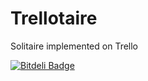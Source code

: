 Trellotaire
===========

Solitaire implemented on Trello

[![Bitdeli Badge](https://d2weczhvl823v0.cloudfront.net/Jonahss/Trellotaire/trend.png)](https://bitdeli.com/free "Bitdeli Badge")
